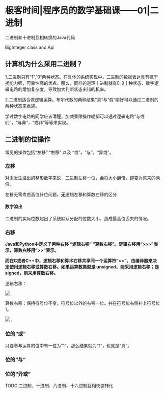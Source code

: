 # 极客时间|程序员的数学基础课——01|二进制

二进制和十进制互相转换的Java代码

BigInteger class and Api



## 计算机为什么采用二进制？

1.二进制只有”1“,”0“两种状态。在具体的系统实现中，二进制的数据表达具有抗干扰能力强，可靠性高的优点。那么，同样的道理十进制就有0-9十种状态，数字逻辑电路的增加复杂度，导致加大判断状态出错的机率。

2.二进制适合做逻辑运算。布尔代数的两种结果”真“与”假“刚好可以通过二进制的两种状态来表述。

学过数字电路的同学应该清楚，加减乘除操作呢都可以通过逻辑电路”与或们“，“与非”，“或非”等等来实现。

## 二进制的位操作

常见的操作包括“左移” “右移” 以及 “或”，“与”，“异或”。

### 左移

对未发生溢出的整形数字来说，二进制左移一位，会将大小翻倍，即变为原来的两倍。

左移无需考虑高位补位问题，**无**逻辑左移和算数左移的区分

#### 数字溢出

二进制的实际位数超出了系统默认分配的位数大小，造成最高位丢失的情况。

### 右移

**Java和Python中定义了两种右移 “逻辑右移” “算数右移”。逻辑右移用“>>>"表示，算数右移用”>>"表示。**

**而在C或者C++中，逻辑右移和算术右移共享同一个运算符“>>”，由编译器来决定使用逻辑右移或算数右移。如果运算数类型是 unsigned，则采用逻辑右移；是 signed，则采用算数右移。**

逻辑右移：

![](https://static001.geekbang.org/resource/image/74/c7/745a4880417a4dcb62f88bad7be800c7.jpg)

算数右移：保持符号位不变，符号位以外的右移一位。并在符号位右侧补上符号位1。

![，](https://static001.geekbang.org/resource/image/b0/07/b00b38ba0e8e2349a64b52905852e107.jpg)

### 位的“或” 

只要参与运算的位中有一位为“1”，那么结果就为“1”，也就是“真”。

### 位的“与”

### 位的“异或”

TODO 二进制、十进制、八进制、十六进制互相快速转化